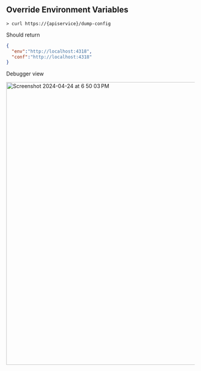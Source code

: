 ## Override Environment Variables

```shell
> curl https://{apiservice}/dump-config
```

Should return

```json
{
  "env":"http://localhost:4318",
  "conf":"http://localhost:4318"
}
```

Debugger view

<img width="756" alt="Screenshot 2024-04-24 at 6 50 03 PM" src="https://github.com/cecilphillip/aspire-env-issue/assets/350882/050145d0-c994-4e74-b650-e43c0b7f18c2">
